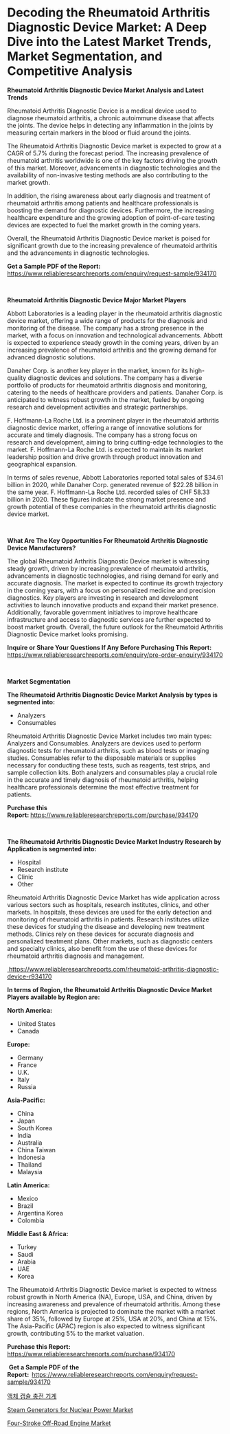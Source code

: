 <p><h1>Decoding the Rheumatoid Arthritis Diagnostic Device Market: A Deep Dive into the Latest Market Trends, Market Segmentation, and Competitive Analysis</h1></p><p><strong>Rheumatoid Arthritis Diagnostic Device Market Analysis and Latest Trends</strong></p>
<p><p>Rheumatoid Arthritis Diagnostic Device is a medical device used to diagnose rheumatoid arthritis, a chronic autoimmune disease that affects the joints. The device helps in detecting any inflammation in the joints by measuring certain markers in the blood or fluid around the joints.</p><p>The Rheumatoid Arthritis Diagnostic Device market is expected to grow at a CAGR of 5.7% during the forecast period. The increasing prevalence of rheumatoid arthritis worldwide is one of the key factors driving the growth of this market. Moreover, advancements in diagnostic technologies and the availability of non-invasive testing methods are also contributing to the market growth.</p><p>In addition, the rising awareness about early diagnosis and treatment of rheumatoid arthritis among patients and healthcare professionals is boosting the demand for diagnostic devices. Furthermore, the increasing healthcare expenditure and the growing adoption of point-of-care testing devices are expected to fuel the market growth in the coming years.</p><p>Overall, the Rheumatoid Arthritis Diagnostic Device market is poised for significant growth due to the increasing prevalence of rheumatoid arthritis and the advancements in diagnostic technologies.</p></p>
<p><strong>Get a Sample PDF of the Report:&nbsp;</strong> <a href="https://www.reliableresearchreports.com/enquiry/request-sample/934170">https://www.reliableresearchreports.com/enquiry/request-sample/934170</a></p>
<p>&nbsp;</p>
<p><strong>Rheumatoid Arthritis Diagnostic Device Major Market Players</strong></p>
<p><p>Abbott Laboratories is a leading player in the rheumatoid arthritis diagnostic device market, offering a wide range of products for the diagnosis and monitoring of the disease. The company has a strong presence in the market, with a focus on innovation and technological advancements. Abbott is expected to experience steady growth in the coming years, driven by an increasing prevalence of rheumatoid arthritis and the growing demand for advanced diagnostic solutions.</p><p>Danaher Corp. is another key player in the market, known for its high-quality diagnostic devices and solutions. The company has a diverse portfolio of products for rheumatoid arthritis diagnosis and monitoring, catering to the needs of healthcare providers and patients. Danaher Corp. is anticipated to witness robust growth in the market, fueled by ongoing research and development activities and strategic partnerships.</p><p>F. Hoffmann-La Roche Ltd. is a prominent player in the rheumatoid arthritis diagnostic device market, offering a range of innovative solutions for accurate and timely diagnosis. The company has a strong focus on research and development, aiming to bring cutting-edge technologies to the market. F. Hoffmann-La Roche Ltd. is expected to maintain its market leadership position and drive growth through product innovation and geographical expansion.</p><p>In terms of sales revenue, Abbott Laboratories reported total sales of $34.61 billion in 2020, while Danaher Corp. generated revenue of $22.28 billion in the same year. F. Hoffmann-La Roche Ltd. recorded sales of CHF 58.33 billion in 2020. These figures indicate the strong market presence and growth potential of these companies in the rheumatoid arthritis diagnostic device market.</p></p>
<p>&nbsp;</p>
<p><strong>What Are The Key Opportunities For Rheumatoid Arthritis Diagnostic Device Manufacturers?</strong></p>
<p><p>The global Rheumatoid Arthritis Diagnostic Device market is witnessing steady growth, driven by increasing prevalence of rheumatoid arthritis, advancements in diagnostic technologies, and rising demand for early and accurate diagnosis. The market is expected to continue its growth trajectory in the coming years, with a focus on personalized medicine and precision diagnostics. Key players are investing in research and development activities to launch innovative products and expand their market presence. Additionally, favorable government initiatives to improve healthcare infrastructure and access to diagnostic services are further expected to boost market growth. Overall, the future outlook for the Rheumatoid Arthritis Diagnostic Device market looks promising.</p></p>
<p><strong>Inquire or Share Your Questions If Any Before Purchasing This Report:</strong> <a href="https://www.reliableresearchreports.com/enquiry/pre-order-enquiry/934170">https://www.reliableresearchreports.com/enquiry/pre-order-enquiry/934170</a></p>
<p>&nbsp;</p>
<p><strong>Market Segmentation</strong></p>
<p><strong>The Rheumatoid Arthritis Diagnostic Device Market Analysis by types is segmented into:</strong></p>
<p><ul><li>Analyzers</li><li>Consumables</li></ul></p>
<p><p>Rheumatoid Arthritis Diagnostic Device Market includes two main types: Analyzers and Consumables. Analyzers are devices used to perform diagnostic tests for rheumatoid arthritis, such as blood tests or imaging studies. Consumables refer to the disposable materials or supplies necessary for conducting these tests, such as reagents, test strips, and sample collection kits. Both analyzers and consumables play a crucial role in the accurate and timely diagnosis of rheumatoid arthritis, helping healthcare professionals determine the most effective treatment for patients.</p></p>
<p><strong>Purchase this Report:&nbsp;</strong><a href="https://www.reliableresearchreports.com/purchase/934170">https://www.reliableresearchreports.com/purchase/934170</a></p>
<p>&nbsp;</p>
<p><strong>The Rheumatoid Arthritis Diagnostic Device Market Industry Research by Application is segmented into:</strong></p>
<p><ul><li>Hospital</li><li>Research institute</li><li>Clinic</li><li>Other</li></ul></p>
<p><p>Rheumatoid Arthritis Diagnostic Device Market has wide application across various sectors such as hospitals, research institutes, clinics, and other markets. In hospitals, these devices are used for the early detection and monitoring of rheumatoid arthritis in patients. Research institutes utilize these devices for studying the disease and developing new treatment methods. Clinics rely on these devices for accurate diagnosis and personalized treatment plans. Other markets, such as diagnostic centers and specialty clinics, also benefit from the use of these devices for rheumatoid arthritis diagnosis and management.</p></p>
<p><a href="https://www.reliableresearchreports.com/rheumatoid-arthritis-diagnostic-device-r934170">&nbsp;https://www.reliableresearchreports.com/rheumatoid-arthritis-diagnostic-device-r934170</a></p>
<p><strong>In terms of Region, the Rheumatoid Arthritis Diagnostic Device Market Players available by Region are:</strong></p>
<p>
    <p> <strong> North America: </strong>
        <ul>
            <li>United States</li>
            <li>Canada</li>
        </ul>
        </p> 
    <p> <strong> Europe: </strong>
        <ul>
            <li>Germany</li>
            <li>France</li>
            <li>U.K.</li>
            <li>Italy</li>
            <li>Russia</li>
        </ul>
        </p> 
    <p> <strong> Asia-Pacific: </strong>
        <ul>
            <li>China</li>
            <li>Japan</li>
            <li>South Korea</li>
            <li>India</li>
            <li>Australia</li>
            <li>China Taiwan</li>
            <li>Indonesia</li>
            <li>Thailand</li>
            <li>Malaysia</li>
        </ul>
        </p> 
    <p> <strong> Latin America: </strong>
        <ul>
            <li>Mexico</li>
            <li>Brazil</li>
            <li>Argentina Korea</li>
            <li>Colombia</li>
        </ul>
        </p> 
    <p> <strong> Middle East & Africa: </strong>
        <ul>
            <li>Turkey</li>
            <li>Saudi</li>
            <li>Arabia</li>
            <li>UAE</li>
            <li>Korea</li>
        </ul>
    </p>
    </p>
<p><p>The Rheumatoid Arthritis Diagnostic Device market is expected to witness robust growth in North America (NA), Europe, USA, and China, driven by increasing awareness and prevalence of rheumatoid arthritis. Among these regions, North America is projected to dominate the market with a market share of 35%, followed by Europe at 25%, USA at 20%, and China at 15%. The Asia-Pacific (APAC) region is also expected to witness significant growth, contributing 5% to the market valuation.</p></p>
<p><strong>Purchase this Report: </strong><a href="https://www.reliableresearchreports.com/purchase/934170">https://www.reliableresearchreports.com/purchase/934170</a></p>
<p>&nbsp;<strong>Get a Sample PDF of the Report:&nbsp;&nbsp;</strong><a href="https://www.reliableresearchreports.com/enquiry/request-sample/934170">https://www.reliableresearchreports.com/enquiry/request-sample/934170</a></p>
<p><strong></strong></p>
<p><p><a href="https://github.com/sougarounis/Market-Research-Report-List-3/blob/main/522775254337.md">액체 캡슐 충전 기계</a></p><p><a href="https://www.linkedin.com/pulse/steam-generators-nuclear-power-market-exploring-share-trends-nlnce">Steam Generators for Nuclear Power Market</a></p><p><a href="https://www.linkedin.com/pulse/four-stroke-off-road-engine-market-insight-trends-growth-forecasted-hntyf">Four-Stroke Off-Road Engine Market</a></p></p>